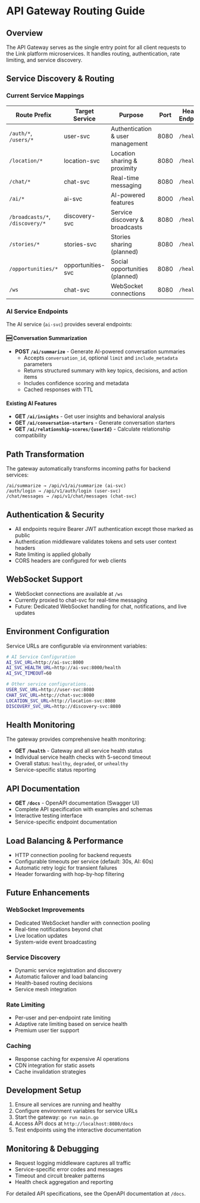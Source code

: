 # API Gateway Routing Guide

## Overview

The API Gateway serves as the single entry point for all client requests to the Link platform microservices. It handles routing, authentication, rate limiting, and service discovery.

## Service Discovery & Routing

### Current Service Mappings

| Route Prefix | Target Service | Purpose | Port | Health Endpoint |
|--------------|----------------|---------|------|-----------------|
| `/auth/*`, `/users/*` | user-svc | Authentication & user management | 8080 | `/health` |
| `/location/*` | location-svc | Location sharing & proximity | 8080 | `/health` |
| `/chat/*` | chat-svc | Real-time messaging | 8080 | `/health` |
| `/ai/*` | ai-svc | AI-powered features | 8000 | `/health` |
| `/broadcasts/*`, `/discovery/*` | discovery-svc | Service discovery & broadcasts | 8080 | `/health` |
| `/stories/*` | stories-svc | Stories sharing (planned) | 8080 | `/health` |
| `/opportunities/*` | opportunities-svc | Social opportunities (planned) | 8080 | `/health` |
| `/ws` | chat-svc | WebSocket connections | 8080 | `/health` |

### AI Service Endpoints

The AI service (`ai-svc`) provides several endpoints:

#### 🆕 Conversation Summarization
- **POST `/ai/summarize`** - Generate AI-powered conversation summaries
  - Accepts `conversation_id`, optional `limit` and `include_metadata` parameters
  - Returns structured summary with key topics, decisions, and action items
  - Includes confidence scoring and metadata
  - Cached responses with TTL

#### Existing AI Features
- **GET `/ai/insights`** - Get user insights and behavioral analysis
- **GET `/ai/conversation-starters`** - Generate conversation starters
- **GET `/ai/relationship-scores/{userId}`** - Calculate relationship compatibility

## Path Transformation

The gateway automatically transforms incoming paths for backend services:

```
/ai/summarize → /api/v1/ai/summarize (ai-svc)
/auth/login → /api/v1/auth/login (user-svc)
/chat/messages → /api/v1/chat/messages (chat-svc)
```

## Authentication & Security

- All endpoints require Bearer JWT authentication except those marked as public
- Authentication middleware validates tokens and sets user context headers
- Rate limiting is applied globally
- CORS headers are configured for web clients

## WebSocket Support

- WebSocket connections are available at `/ws`
- Currently proxied to chat-svc for real-time messaging
- Future: Dedicated WebSocket handling for chat, notifications, and live updates

## Environment Configuration

Service URLs are configurable via environment variables:

```bash
# AI Service Configuration
AI_SVC_URL=http://ai-svc:8000
AI_SVC_HEALTH_URL=http://ai-svc:8000/health
AI_SVC_TIMEOUT=60

# Other service configurations...
USER_SVC_URL=http://user-svc:8080
CHAT_SVC_URL=http://chat-svc:8080
LOCATION_SVC_URL=http://location-svc:8080
DISCOVERY_SVC_URL=http://discovery-svc:8080
```

## Health Monitoring

The gateway provides comprehensive health monitoring:

- **GET `/health`** - Gateway and all service health status
- Individual service health checks with 5-second timeout
- Overall status: `healthy`, `degraded`, or `unhealthy`
- Service-specific status reporting

## API Documentation

- **GET `/docs`** - OpenAPI documentation (Swagger UI)
- Complete API specification with examples and schemas
- Interactive testing interface
- Service-specific endpoint documentation

## Load Balancing & Performance

- HTTP connection pooling for backend requests
- Configurable timeouts per service (default: 30s, AI: 60s)
- Automatic retry logic for transient failures
- Header forwarding with hop-by-hop filtering

## Future Enhancements

### WebSocket Improvements
- Dedicated WebSocket handler with connection pooling
- Real-time notifications beyond chat
- Live location updates
- System-wide event broadcasting

### Service Discovery
- Dynamic service registration and discovery
- Automatic failover and load balancing
- Health-based routing decisions
- Service mesh integration

### Rate Limiting
- Per-user and per-endpoint rate limiting
- Adaptive rate limiting based on service health
- Premium user tier support

### Caching
- Response caching for expensive AI operations
- CDN integration for static assets
- Cache invalidation strategies

## Development Setup

1. Ensure all services are running and healthy
2. Configure environment variables for service URLs
3. Start the gateway: `go run main.go`
4. Access API docs at `http://localhost:8080/docs`
5. Test endpoints using the interactive documentation

## Monitoring & Debugging

- Request logging middleware captures all traffic
- Service-specific error codes and messages
- Timeout and circuit breaker patterns
- Health check aggregation and reporting

For detailed API specifications, see the OpenAPI documentation at `/docs`.
